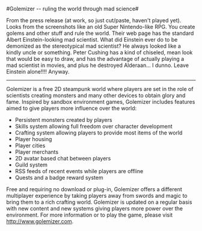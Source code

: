 #Golemizer -- ruling the world through mad science#

From the press release (at work, so just cut/paste, haven't played yet). Looks from the screenshots like an old Super Nintendo-like RPG. You create golems and other stuff and rule the world. Their web page has the standard Albert Einstein-looking mad scientist. What did Einstein ever do to be demonized as the stereotypical mad scientist? He always looked like a kindly uncle or something. Peter Cushing has a kind of chiseled, mean look that would be easy to draw, and has the advantage of actually playing a mad scientist in movies, and plus he destroyed Alderaan... I dunno. Leave Einstein alone!!!! Anyway.

---

Golemizer is a free 2D steampunk world where players are set in the role of scientists creating monsters and many other devices to obtain glory and fame. Inspired by sandbox environment games, Golemizer includes features aimed to give players more influence over the world:

- Persistent monsters created by players
- Skills system allowing full freedom over character development
- Crafting system allowing players to provide most items of the world
- Player housing
- Player cities
- Player merchants
- 2D avatar based chat between players
- Guild system
- RSS feeds of recent events while players are offline
- Quests and a badge reward system

Free and requiring no download or plug-in, Golemizer offers a different multiplayer experience by taking players away from swords and magic to bring them to a rich crafting world. Golemizer is updated on a regular basis with new content and new systems giving players more power over the environment. For more information or to play the game, please visit <http://www.golemizer.com>.

